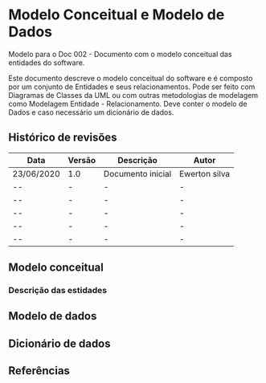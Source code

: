 # Modelo Conceitual e Modelo de Dados 
Modelo para o Doc 002 - Documento com o modelo conceitual das entidades do software.

Este documento descreve o modelo conceitual do software e é composto por um conjunto de Entidades e seus relacionamentos. Pode ser feito com Diagramas de Classes da UML ou com outras metodologias de modelagem como Modelagem Entidade - Relacionamento. Deve conter o modelo de Dados e caso necessário um dicionário de dados.  


## Histórico de revisões
Data       | Versão      | Descrição        | Autor 
---------- | ----------- | ---------------- | ---------
23/06/2020 | 1.0         |Documento inicial | Ewerton silva
   --      | -           | -                | -
   --      | -           | -                | -
   --      | -           | -                | -
   --      | -           | -                | -
   --      | -           | -                | -
           
## Modelo conceitual

### Descrição das estidades

## Modelo de dados

## Dicionário de dados

## Referências
